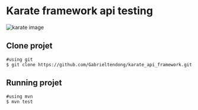 # Karate framework api testing
![karate image](https://testmatick.com/wp-content/uploads/2020/04/Karate-Framework-a-Useful-Tool-for-Test-Automation.png)
## Clone projet
```
#using git
$ git clone https://github.com/Gabrieltendong/karate_api_framework.git
```
## Running projet
```
#using mvn
$ mvn test
```